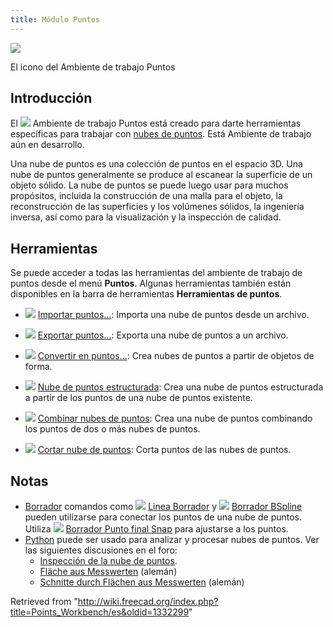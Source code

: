 ```yaml
---
title: Módulo Puntos
---
```


![](/images/Workbench_Points.svg)

El icono del Ambiente de trabajo Puntos

## Introducción

El ![](/images/Workbench_Points.svg) Ambiente de trabajo Puntos está creado para darte herramientas específicas para trabajar con [nubes de puntos](http://en.wikipedia.org/wiki/Point_cloud). Está Ambiente de trabajo aún en desarrollo.

Una nube de puntos es una colección de puntos en el espacio 3D. Una nube de puntos generalmente se produce al escanear la superficie de un objeto sólido. La nube de puntos se puede luego usar para muchos propósitos, incluida la construcción de una malla para el objeto, la reconstrucción de las superficies y los volúmenes sólidos, la ingeniería inversa, así como para la visualización y la inspección de calidad.

## Herramientas

Se puede acceder a todas las herramientas del ambiente de trabajo de puntos desde el menú **Puntos**. Algunas herramientas también están disponibles en la barra de herramientas **Herramientas de puntos**.

- ![](/images/Points_Import.svg) [Importar puntos...](/index.php?title=Points_Import/es&action=edit&redlink=1 "Points Import/es (page does not exist)"): Importa una nube de puntos desde un archivo.

- ![](/images/Points_Export.svg) [Exportar puntos...](/index.php?title=Points_Export/es&action=edit&redlink=1 "Points Export/es (page does not exist)"): Exporta una nube de puntos a un archivo.

- ![](/images/Points_Convert.svg) [Convertir en puntos...](/index.php?title=Points_Convert/es&action=edit&redlink=1 "Points Convert/es (page does not exist)"): Crea nubes de puntos a partir de objetos de forma.

- ![](/images/Points_Structure.svg) [Nube de puntos estructurada](/index.php?title=Points_Structure/es&action=edit&redlink=1 "Points Structure/es (page does not exist)"): Crea una nube de puntos estructurada a partir de los puntos de una nube de puntos existente.

- ![](/images/Points_Merge.svg) [Combinar nubes de puntos](/index.php?title=Points_Merge/es&action=edit&redlink=1 "Points Merge/es (page does not exist)"): Crea una nube de puntos combinando los puntos de dos o más nubes de puntos.

- ![](/images/Points_PolyCut.svg) [Cortar nube de puntos](/index.php?title=Points_PolyCut/es&action=edit&redlink=1 "Points PolyCut/es (page does not exist)"): Corta puntos de las nubes de puntos.

## Notas

- [Borrador](/Draft_Workbench/es "Draft Workbench/es") comandos como ![](/images/Draft_Line.svg) [Linea Borrador](/Draft_Line/es "Draft Line/es") y ![](/images/Draft_BSpline.svg) [Borrador BSpline](/Draft_BSpline/es "Draft BSpline/es") pueden utilizarse para conectar los puntos de una nube de puntos. Utiliza ![](/images/Draft_Snap_Endpoint.svg) [Borrador Punto final Snap](/index.php?title=Draft_Snap_Endpoint/es&action=edit&redlink=1 "Draft Snap Endpoint/es (page does not exist)") para ajustarse a los puntos.
- [Python](/Python/es "Python/es") puede ser usado para analizar y procesar nubes de puntos. Ver las siguientes discusiones en el foro:
  - [Inspección de la nube de puntos](http://forum.freecadweb.org/viewtopic.php?f=3&t=16098).
  - [Fläche aus Messwerten](http://forum.freecadweb.org/viewtopic.php?f=13&t=15988) (alemán)
  - [Schnitte durch Flächen aus Messwerten](http://forum.freecadweb.org/viewtopic.php?f=13&t=16103) (alemán)

Retrieved from "<http://wiki.freecad.org/index.php?title=Points_Workbench/es&oldid=1332299>"
